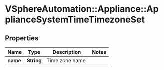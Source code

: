 # VSphereAutomation::Appliance::ApplianceSystemTimeTimezoneSet

## Properties
Name | Type | Description | Notes
------------ | ------------- | ------------- | -------------
**name** | **String** | Time zone name. | 


